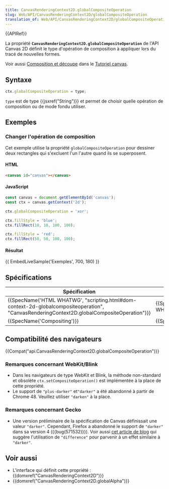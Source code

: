 ```yaml
---
title: CanvasRenderingContext2D.globalCompositeOperation
slug: Web/API/CanvasRenderingContext2D/globalCompositeOperation
translation_of: Web/API/CanvasRenderingContext2D/globalCompositeOperation
---
```

{{APIRef}}

La propriété **`CanvasRenderingContext2D.globalCompositeOperation`** de l'API Canvas 2D définit le type d'opération de composition à appliquer lors du tracé de nouvelles formes.

Voir aussi [Composition et découpe](/fr/docs/Tutoriel_canvas/Composition) dans le [Tutoriel canvas](/fr/docs/Tutoriel_canvas).

## Syntaxe

```js
ctx.globalCompositeOperation = type;
```

`type` est de type {{jsxref("String")}} et permet de choisir quelle opération de composition ou de mode fondu utiliser.

## Exemples

### Changer l'opération de composition

Cet exemple utilise la propriété `globalCompositeOperation` pour dessiner deux rectangles qui s'excluent l'un l'autre quand ils se superposent.

#### HTML

```html
<canvas id="canvas"></canvas>
```

#### JavaScript

```js
const canvas = document.getElementById('canvas');
const ctx = canvas.getContext('2d');

ctx.globalCompositeOperation = 'xor';

ctx.fillStyle = 'blue';
ctx.fillRect(10, 10, 100, 100);

ctx.fillStyle = 'red';
ctx.fillRect(50, 50, 100, 100);
```

#### Résultat

{{ EmbedLiveSample('Exemples', 700, 180) }}

## Spécifications

| Spécification                                                                                                                                                                            | Etat                             | Commentaires |
| ---------------------------------------------------------------------------------------------------------------------------------------------------------------------------------------- | -------------------------------- | ------------ |
| {{SpecName('HTML WHATWG', "scripting.html#dom-context-2d-globalcompositeoperation", "CanvasRenderingContext2D.globalCompositeOperation")}} | {{Spec2('HTML WHATWG')}} |              |
| {{SpecName('Compositing')}}                                                                                                                                                     | {{Spec2('Compositing')}} |              |

## Compatibilité des navigateurs

{{Compat("api.CanvasRenderingContext2D.globalCompositeOperation")}}

### Remarques concernant WebKit/Blink

- Dans les navigateurs de type WebKit et Blink, la méthode non-standard et obsolète `ctx.setCompositeOperation()` est implémentée à la place de cette propriété.
- Le support de `"plus-darker"` et`"darker"` a été abandonné à partir de Chrome 48. Veuillez utiliser `"darken"` à la place.

### Remarques concernant Gecko

- Une version préliminaire de la spécification de Canvas définissait une valeur `"darker"`. Cependant, Firefox a abandonné le support de `"darker"` dans sa version 4 ({{bug(571532)}}). Voir aussi [cet article de blog](http://dropshado.ws/post/77229081704/firefox-doesnt-support-canvas-composite-darker) qui suggère l'utilisation de `"difference"` pour parvenir à un effet similaire à `"darker"`.

## Voir aussi

- L'interface qui définit cette propriété : {{domxref("CanvasRenderingContext2D")}}
- {{domxref("CanvasRenderingContext2D.globalAlpha")}}
